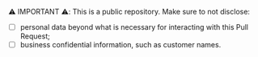 ⚠️ IMPORTANT ⚠️: This is a public repository. Make sure to not disclose:

- [ ] personal data beyond what is necessary for interacting with this Pull Request;
- [ ] business confidential information, such as customer names.
